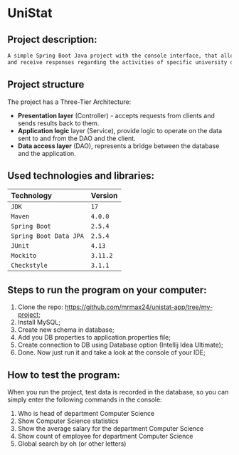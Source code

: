 # UniStat
## Project description:
```bash
A simple Spring Boot Java project with the console interface, that allows users to input commands 
and receive responses regarding the activities of specific university departments and their lectors. 
```

## Project structure

The project has a Three-Tier Architecture:
- **Presentation layer** (Controller) - accepts requests from clients and sends results back to them.
- **Application logic** layer (Service), provide logic to operate on the data sent to and from the DAO and the client.
- **Data access layer** (DAO), represents a bridge between the database and the application.

## Used technologies and libraries:
| Technology             | Version  |
|:-----------------------|:---------|
| `JDK`                  | `17`     |
| `Maven`                | `4.0.0`  |
| `Spring Boot` | `2.5.4` |
| `Spring Boot Data JPA` | `2.5.4` |
| `JUnit`                | `4.13` |
| `Mockito`              | `3.11.2` |
| `Checkstyle`           | `3.1.1`  |

## Steps to run the program on your computer:
1. Clone the repo: https://github.com/mrmax24/unistat-app/tree/my-project;
2. Install MySQL;
3. Create new schema in database;
4. Add you DB properties to application.properties file;
6. Create connection to DB using Database option (Intellij Idea Ultimate);
8. Done. Now just run it and take a look at the console of your IDE;

## How to test the program:
When you run the project, test data is recorded in the database, so you can simply enter the following commands in the console:
1. Who is head of department Computer Science
2. Show Computer Science statistics
3. Show the average salary for the department Computer Science
4. Show count of employee for department Computer Science
5. Global search by oh (or other letters)


